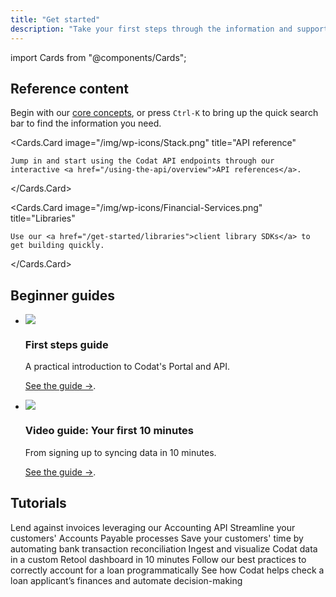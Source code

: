 ```yaml
---
title: "Get started"
description: "Take your first steps through the information and support available to you"
---
```


import Cards from "@components/Cards";

## Reference content

<Cards>
  <Cards.Card
    title="Documentation"
    image="/img/wp-icons/accounting-2.png"
  >
    Begin with our <a href="/core-concepts/overview">core concepts</a>, or press <code>Ctrl-K</code> to bring up the quick search bar to find the information you need.
  </Cards.Card>

  <Cards.Card
    image="/img/wp-icons/Stack.png"
    title="API reference"
  >
    Jump in and start using the Codat API endpoints through our interactive <a href="/using-the-api/overview">API references</a>.
  </Cards.Card>

  <Cards.Card
    image="/img/wp-icons/Financial-Services.png"
    title="Libraries"
  >
    Use our <a href="/get-started/libraries">client library SDKs</a> to get building quickly.
  </Cards.Card>
</Cards>

## Beginner guides

<ul className="card-container">
    <li className="card">
    <div className="header">
      <img
        src="/img/wp-icons/Lightbulb.png"
        className="mini-icon"
      />
      <h3>First steps guide</h3>
    </div>
      <p>
      A practical introduction to Codat's Portal and API.
      </p>
      <p>
      <a href="/get-started/first-steps">See the guide →</a>.
      </p>
  </li>
  <li className="card">
    <div className="header">
      <img
        src="/img/wp-icons/RocketLaunch.png"
        className="mini-icon"
      />
      <h3>Video guide: Your first 10 minutes</h3>
    </div>
      <p>
      From signing up to syncing data in 10 minutes.
      </p>
      <p>
      <a href="/get-started/first-ten-minutes">See the guide →</a>.
      </p>
  </li>
</ul>

## Tutorials

<Cards>
  <Cards.MiniCard
    title="Invoice financing"
    subtitle="See the tutorial"
    image="/img/logos/usecases/lending.svg"
    link="/lending/guides/invoice-finance/introduction"
  >
    Lend against invoices leveraging our Accounting API
  </Cards.MiniCard>
  <Cards.MiniCard
    title="Bill pay"
    subtitle="See the tutorial"
    image="/img/logos/usecases/payments.svg"
    link="/payables/guides/bill-pay/introduction"
  >
    Streamline your customers' Accounts Payable processes
  </Cards.MiniCard>
  <Cards.MiniCard
    title="Bank feeds reconciliation with QuickBooks Online"
    subtitle="See the tutorial"
    image="/img/logos/usecases/sync.svg"
    link="/bank-feeds/guides/bank-feeds-tutorial"
  >
    Save your customers' time by automating bank transaction reconciliation
  </Cards.MiniCard>
  <Cards.MiniCard
    title="Building a prototype dashboard with Retool"
    subtitle="Watch video"
    image="/img/logos/usecases/lending.svg"
    link="/guides/retool-dashboard"
  >
    Ingest and visualize Codat data in a custom Retool dashboard in 10 minutes
  </Cards.MiniCard>
  <Cards.MiniCard
    title="Loan writeback"
    subtitle="Follow the guide"
    image="/img/logos/usecases/lending.svg"
    link="/lending/guides/loan-writeback/introduction"
  >
    Follow our best practices to correctly account for a loan programmatically
  </Cards.MiniCard>
  <Cards.MiniCard
    title="Loan qualification"
    subtitle="Follow the guide"
    image="/img/logos/usecases/lending.svg"
    link="/lending/guides/loan-qualification/introduction"
  >
    See how Codat helps check a loan applicant’s finances and automate decision-making
  </Cards.MiniCard>
</Cards>
